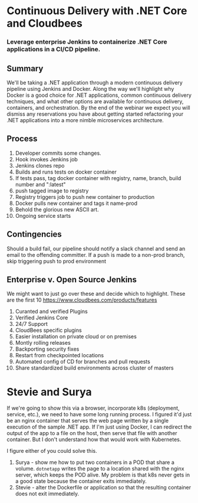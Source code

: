 # Continuous Delivery with .NET Core and Cloudbees

### Leverage enterprise Jenkins to containerize .NET Core applications in a CI/CD pipeline.

## Summary

We'll be taking a .NET application through a modern continuous delivery pipeline using Jenkins and Docker. Along the way we'll highlight why Docker is a good choice for .NET applications, common continuous delivery techniques, and what other options are available for continuous delivery, containers, and orchestration. By the end of the webinar we expect you will dismiss any reservations you have about getting started refactoring your .NET applications into a more nimble microservices architecture.


## Process

1. Developer commits some changes.
2. Hook invokes Jenkins job
3. Jenkins clones repo
4. Builds and runs tests on docker container
5. If tests pass, tag docker container with registry, name, branch, build number and ":latest"
6. push tagged image to registry
7. Registry triggers job to push new container to production
8. Docker pulls new container and tags it name-prod
8. Behold the glorious new ASCII art.
9. Ongoing service starts 

## Contingencies

Should a build fail, our pipeline should notify a slack channel and send an email to the offending committer. 
If a push is made to a non-prod branch, skip triggering push to prod environment

## Enterprise v. Open Source Jenkins

We might want to just go over these and decide which to highlight. These are the first 10
https://www.cloudbees.com/products/features

1. Curanted and verified Plugins
2. Verified Jenkins Core
3. 24/7 Support
4. CloudBees specific plugins
5. Easier installation on private cloud or on premises
6. Montly rolling releases
7. Backporting security fixes
8. Restart from checkpointed locations
9. Automated config of CD for branches and pull requests
10. Share standardized build environments across cluster of masters

# Stevie and Surya

If we're going to show this via a browser, incorporate k8s (deployment, service, etc.), we need to have some long running process. I figured it'd just be an nginx container that serves the web page written by a single execution of the sample .NET app. If I'm just using Docker, I can redirect the output of the app to a file on the host, then serve that file with another container. But I don't understand how that would work with Kubernetes. 

I figure either of you could solve this.

1. Surya - show me how to put two containers in a POD that share a volume. `dotnetapp` writes the page to a location shared with the nginx server, which keeps the POD alive. My problem is that k8s never gets in a good state because the container exits immediately.
2. Stevie - alter the Dockerfile or application so that the resulting container does not exit immediately.
